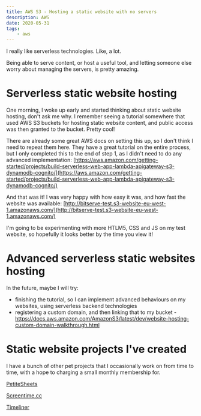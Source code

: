 ```yaml
---
title: AWS S3 - Hosting a static website with no servers
description: AWS
date: 2020-05-31
tags:
    - aws
---
```


I really like serverless technologies. Like, a lot.

Being able to serve content, or host a useful tool, and letting someone else
worry about managing the servers, is pretty amazing.

# Serverless static website hosting

One morning, I woke up early and started thinking about static website hosting,
don't ask me why. I remember seeing a tutorial somewhere that used AWS S3
buckets for hosting static website content, and public access was then granted
to the bucket. Pretty cool!

There are already some great AWS docs on setting this up, so I don't think I
need to repeat them here. They have a great tutorial on the entire process, but
I only completed this to the end of step 1, as I didn't need to do any advanced
implementation:
[https://aws.amazon.com/getting-started/projects/build-serverless-web-app-lambda-apigateway-s3-dynamodb-cognito/](https://aws.amazon.com/getting-started/projects/build-serverless-web-app-lambda-apigateway-s3-dynamodb-cognito/)

And that was it! I was very happy with how easy it was, and how fast the website
was available:
[http://bitserve-test.s3-website-eu-west-1.amazonaws.com/](http://bitserve-test.s3-website-eu-west-1.amazonaws.com/)

I'm going to be experimenting with more HTLM5, CSS and JS on my test website, so
hopefully it looks better by the time you view it!

# Advanced serverless static websites hosting

In the future, maybe I will try:
- finishing the tutorial, so I can implement advanced behaviours on my websites, using serverless backend technologies
- registering a custom domain, and then linking that to my bucket - https://docs.aws.amazon.com/AmazonS3/latest/dev/website-hosting-custom-domain-walkthrough.html

# Static website projects I've created
I have a bunch of other pet projects that I occasionally work on from time to time, with a hope to charging a small monthly membership for.

[PetiteSheets](http://app-bucket-petitesheets.s3-website-eu-west-1.amazonaws.com/)

[Screentime.cc](http://screentime.cc.s3-website-eu-west-1.amazonaws.com/)

[Timeliner](http://app-timeliner.s3-website-eu-west-1.amazonaws.com/)
